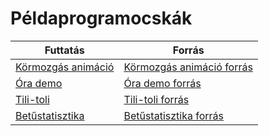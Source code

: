 # Példaprogramocskák

| Futtatás | Forrás |
| --- | --- |
| [Körmozgás animáció](/pp/km.html) | [Körmozgás animáció forrás](/pp/km_src.html) |
| [Óra demo](/pp/ora.html) | [Óra demo forrás](/pp/ora_src.html) |
| [Tili-toli](/pp/tilitoli.html)|[Tili-toli forrás](/pp/tilitoli_src.html)|
| [Betűstatisztika](/pp/pszr.html)|[Betűstatisztika forrás](/pp/pszr_src.html)|